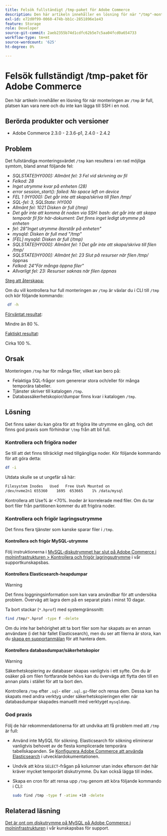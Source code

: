 ```yaml
---
title: Felsök fullständigt /tmp-paket för Adobe Commerce
description: Den här artikeln innehåller en lösning för när "/tmp"-monteringen är full, platsen kan vara nere och du inte kan lägga till SSH i en nod.
exl-id: e72d0f99-0060-474b-bb1c-2851896e1e43
feature: Storage
role: Developer
source-git-commit: 2aeb2355b74d1cdfc62b5e7c5aa04fcd0a654733
workflow-type: tm+mt
source-wordcount: '625'
ht-degree: 0%

---
```


# Felsök fullständigt /tmp-paket för Adobe Commerce

Den här artikeln innehåller en lösning för när monteringen av `/tmp` är full, platsen kan vara nere och du inte kan lägga till SSH i en nod.

## Berörda produkter och versioner

* Adobe Commerce 2.3.0 - 2.3.6-p1, 2.4.0 - 2.4.2

## Problem

Det fullständiga monteringsvärdet `/tmp` kan resultera i en rad möjliga symtom, bland annat följande fel:

* *SQLSTATE[HY000]: Allmänt fel: 3 Fel vid skrivning av fil*
* *Felkod: 28*
* *Inget utrymme kvar på enheten (28)*
* *error session_start(): failed: No space left on device*
* *FEL 1 (HY000): Det går inte att skapa/skriva till filen /tmp/*
* *SQL-fel: 3, SQLState: HY000*
* *Allmänt fel: 1021 Disken är full (/tmp)*
* *Det går inte att komma åt noden via SSH:*
  *bash: det går inte att skapa temporär fil för här-dokument: Det finns inget ledigt utrymme på enheten*
* *fel: 28&quot;Inget utrymme återstår på enheten&quot;*
* *mysqld: Disken är full med &quot;/tmp&quot;*
* *[FEL] mysqld: Disken är full (/tmp)*
* *SQLSTATE[HY000]: Allmänt fel: 1 Det går inte att skapa/skriva till filen /tmp/*
* *SQLSTATE[HY000]: Allmänt fel: 23 Slut på resurser när filen /tmp/* öppnas
* *Felkod: 24&quot;För många öppna filer&quot;*
* *Allvarligt fel: 23: Resurser saknas när filen öppnas*


<u>Steg att återskapa:</u>

Om du vill kontrollera hur full monteringen av `/tmp` är växlar du i CLI till `/tmp` och kör följande kommando:

```bash
 df -h
```

<u>Förväntat resultat</u>:

Mindre än 80 %.

<u>Faktiskt resultat</u>:

Cirka 100 %.

## Orsak

Monteringen `/tmp` har för många filer, vilket kan bero på:

* Felaktiga SQL-frågor som genererar stora och/eller för många temporära tabeller.
* Tjänster skriver till katalogen `/tmp`.
* Databassäkerhetskopior/dumpar finns kvar i katalogen `/tmp`.

## Lösning

Det finns saker du kan göra för att frigöra lite utrymme en gång, och det finns god praxis som förhindrar `\tmp` från att bli full.

### Kontrollera och frigöra noder

Se till att det finns tillräckligt med tillgängliga noder. Kör följande kommando för att göra detta:

```bash
df -i
```

Utdata skulle se ut ungefär så här:

```bash
Filesystem Inodes   Used   Free Use% Mounted on
/dev/nvme2n1 655360    1695  653665    1% /data/mysql
```

Kontrollera att Use% är &lt;70%. Inoder är korrelerade med filer. Om du tar bort filer från partitionen kommer du att frigöra noder.

### Kontrollera och frigör lagringsutrymme

Det finns flera tjänster som kanske sparar filer i `/tmp`.

#### Kontrollera och frigör MySQL-utrymme

Följ instruktionerna i [MySQL-diskutrymmet har slut på Adobe Commerce i molninfrastrukturen > Kontrollera och frigör lagringsutrymme](/help/troubleshooting/database/mysql-disk-space-is-low-on-magento-commerce-cloud.md#check_and_free) i vår supportkunskapsbas.

#### Kontrollera Elasticsearch-heapdumpar

>[!WARNING]
>
>Det finns loggningsinformation som kan vara användbar för att undersöka problem. Överväg att lagra dem på en separat plats i minst 10 dagar.

Ta bort stackar (`*.hprof`) med systemgränssnitt:

```bash
find /tmp/*.hprof -type f -delete
```

Om du inte har behörighet att ta bort filer som har skapats av en annan användare (i det här fallet Elasticsearch), men du ser att filerna är stora, kan du [skapa en supportanmälan](/help/help-center-guide/help-center/magento-help-center-user-guide.md#submit-ticket) för att hantera dem.

#### Kontrollera databasdumpar/säkerhetskopior

>[!WARNING]
>
>Säkerhetskopiering av databaser skapas vanligtvis i ett syfte. Om du är osäker på om filen fortfarande behövs kan du överväga att flytta den till en annan plats i stället för att ta bort den.

Kontrollera `/tmp` efter `.sql`- eller `.sql.gz`-filer och rensa dem. Dessa kan ha skapats med andra verktyg under säkerhetskopieringen eller när databasdumpar skapades manuellt med verktyget `mysqldump`.

### God praxis

Följ de här rekommendationerna för att undvika att få problem med att `/tmp` är full:

* Använd inte MySQL för sökning. Elasticsearch för sökning eliminerar vanligtvis behovet av de flesta komplicerade temporära tabellskapanden. Se [Konfigurera Adobe Commerce att använda Elasticsearch](https://experienceleague.adobe.com/en/docs/commerce-operations/configuration-guide/search/configure-search-engine) i utvecklardokumentationen.
* Undvik att köra `SELECT`-frågan på kolumner utan index eftersom det här kräver mycket temporärt diskutrymme. Du kan också lägga till index.
* Skapa en cron för att rensa upp `/tmp` genom att köra följande kommando i CLI:

  ```bash
  sudo find /tmp -type f -atime +10 -delete
  ```

## Relaterad läsning

[Det är ont om diskutrymme på MySQL på Adobe Commerce i molninfrastrukturen](/help/troubleshooting/database/mysql-disk-space-is-low-on-magento-commerce-cloud.md) i vår kunskapsbas för support.
